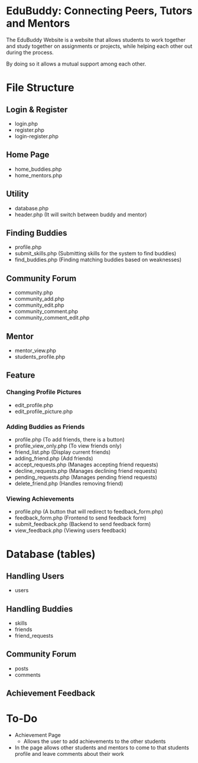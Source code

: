 # **EduBuddy: Connecting Peers, Tutors and Mentors**

The EduBuddy Website is a website that allows students to work together and study together on assignments or projects, while helping each other out during the process.

By doing so it allows a mutual support among each other.

# **File Structure**
## Login & Register
- login.php
- register.php
- login-register.php

## Home Page
- home_buddies.php
- home_mentors.php

## Utility
- database.php
- header.php (It will switch between buddy and mentor)

## Finding Buddies
- profile.php
- submit_skills.php (Submitting skills for the system to find buddies)
- find_buddies.php (Finding matching buddies based on weaknesses)

## Community Forum
- community.php
- community_add.php
- community_edit.php
- community_comment.php
- community_comment_edit.php

## Mentor
- mentor_view.php
- students_profile.php

## Feature
### Changing Profile Pictures
- edit_profile.php
- edit_profile_picture.php

### Adding Buddies as Friends
- profile.php (To add friends, there is a button)
- profile_view_only.php (To view friends only)
- friend_list.php (Display current friends)
- adding_friend.php (Add friends)
- accept_requests.php (Manages accepting friend requests)
- decline_requests.php (Manages declining friend requests)
- pending_requests.php (Manages pending friend requests)
- delete_friend.php (Handles removing friend)

### Viewing Achievements
- profile.php (A button that will redirect to feedback_form.php)
- feedback_form.php (Frontend to send feedback form)
- submit_feedback.php (Backend to send feedback form)
- view_feedback.php (Viewing users feedback)

# **Database (tables)**
## Handling Users
- users

## Handling Buddies
- skills
- friends
- friend_requests

## Community Forum
- posts
- comments

## Achievement Feedback

# **To-Do**
- Achievement Page
    - Allows the user to add achievements to the other students
- In the page allows other students and mentors to come to that students profile and leave comments about their work